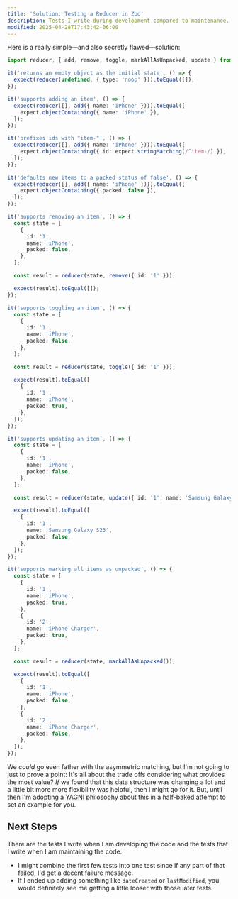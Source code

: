 ```yaml
---
title: 'Solution: Testing a Reducer in Zod'
description: Tests I write during development compared to maintenance.
modified: 2025-04-28T17:43:42-06:00
---
```


Here is a really simple—and also secretly flawed—solution:

```ts
import reducer, { add, remove, toggle, markAllAsUnpacked, update } from './items-slice';

it('returns an empty object as the initial state', () => {
  expect(reducer(undefined, { type: 'noop' })).toEqual([]);
});

it('supports adding an item', () => {
  expect(reducer([], add({ name: 'iPhone' }))).toEqual([
    expect.objectContaining({ name: 'iPhone' }),
  ]);
});

it('prefixes ids with "item-"', () => {
  expect(reducer([], add({ name: 'iPhone' }))).toEqual([
    expect.objectContaining({ id: expect.stringMatching(/^item-/) }),
  ]);
});

it('defaults new items to a packed status of false', () => {
  expect(reducer([], add({ name: 'iPhone' }))).toEqual([
    expect.objectContaining({ packed: false }),
  ]);
});

it('supports removing an item', () => {
  const state = [
    {
      id: '1',
      name: 'iPhone',
      packed: false,
    },
  ];

  const result = reducer(state, remove({ id: '1' }));

  expect(result).toEqual([]);
});

it('supports toggling an item', () => {
  const state = [
    {
      id: '1',
      name: 'iPhone',
      packed: false,
    },
  ];

  const result = reducer(state, toggle({ id: '1' }));

  expect(result).toEqual([
    {
      id: '1',
      name: 'iPhone',
      packed: true,
    },
  ]);
});

it('supports updating an item', () => {
  const state = [
    {
      id: '1',
      name: 'iPhone',
      packed: false,
    },
  ];

  const result = reducer(state, update({ id: '1', name: 'Samsung Galaxy S23' }));

  expect(result).toEqual([
    {
      id: '1',
      name: 'Samsung Galaxy S23',
      packed: false,
    },
  ]);
});

it('supports marking all items as unpacked', () => {
  const state = [
    {
      id: '1',
      name: 'iPhone',
      packed: true,
    },
    {
      id: '2',
      name: 'iPhone Charger',
      packed: true,
    },
  ];

  const result = reducer(state, markAllAsUnpacked());

  expect(result).toEqual([
    {
      id: '1',
      name: 'iPhone',
      packed: false,
    },
    {
      id: '2',
      name: 'iPhone Charger',
      packed: false,
    },
  ]);
});
```

We _could_ go even father with the asymmetric matching, but I'm not going to just to prove a point: It's all about the trade offs considering what provides the most value? _If_ we found that this data structure was changing a lot and a little bit more more flexibility was helpful, then I might go for it. But, until then I'm adopting a [YAGNI](https://en.wikipedia.org/wiki/You_aren%27t_gonna_need_it) philosophy about this in a half-baked attempt to set an example for you.

## Next Steps

There are the tests I write when I am developing the code and the tests that I write when I am maintaining the code.

- I might combine the first few tests into one test since if any part of that failed, I'd get a decent failure message.
- If I ended up adding something like `dateCreated` or `lastModified`, you would definitely see me getting a little looser with those later tests.
